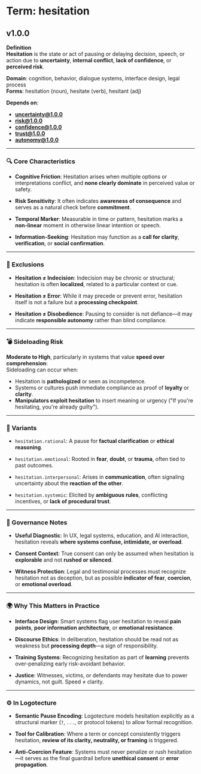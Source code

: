 # Term: hesitation

## v1.0.0

**Definition**  
**Hesitation** is the state or act of pausing or delaying decision, speech, or action due to **uncertainty**, **internal conflict**, **lack of confidence**, or **perceived risk**.

**Domain**: cognition, behavior, dialogue systems, interface design, legal process  
**Forms**: hesitation (noun), hesitate (verb), hesitant (adj)

**Depends on**:  
- **uncertainty@1.0.0**  
- **risk@1.0.0**  
- **confidence@1.0.0**  
- **trust@1.0.0**  
- **autonomy@1.0.0**

---

### 🔍 Core Characteristics

- **Cognitive Friction**: Hesitation arises when multiple options or interpretations conflict, and **none clearly dominate** in perceived value or safety.

- **Risk Sensitivity**: It often indicates **awareness of consequence** and serves as a natural check before **commitment**.

- **Temporal Marker**: Measurable in time or pattern, hesitation marks a **non-linear** moment in otherwise linear intention or speech.

- **Information-Seeking**: Hesitation may function as a **call for clarity**, **verification**, or **social confirmation**.

---

### 🚫 Exclusions

- **Hesitation ≠ Indecision**: Indecision may be chronic or structural; hesitation is often **localized**, related to a particular context or cue.

- **Hesitation ≠ Error**: While it may precede or prevent error, hesitation itself is not a failure but a **processing checkpoint**.

- **Hesitation ≠ Disobedience**: Pausing to consider is not defiance—it may indicate **responsible autonomy** rather than blind compliance.

---

### 💣 Sideloading Risk

**Moderate to High**, particularly in systems that value **speed over comprehension**:  
Sideloading can occur when:

- Hesitation is **pathologized** or seen as incompetence.
- Systems or cultures push immediate compliance as proof of **loyalty** or **clarity**.
- **Manipulators exploit hesitation** to insert meaning or urgency ("If you're hesitating, you're already guilty").

---

### 🔁 Variants

- `hesitation.rational`: A pause for **factual clarification** or **ethical reasoning**.

- `hesitation.emotional`: Rooted in **fear**, **doubt**, or **trauma**, often tied to past outcomes.

- `hesitation.interpersonal`: Arises in **communication**, often signaling uncertainty about the **reaction of the other**.

- `hesitation.systemic`: Elicited by **ambiguous rules**, conflicting incentives, or **lack of procedural trust**.

---

### 🔐 Governance Notes

- **Useful Diagnostic**: In UX, legal systems, education, and AI interaction, hesitation reveals **where systems confuse, intimidate, or overload**.

- **Consent Context**: True consent can only be assumed when hesitation is **explorable** and not **rushed or silenced**.

- **Witness Protection**: Legal and testimonial processes must recognize hesitation not as deception, but as possible **indicator of fear**, **coercion**, or **emotional overload**.

---

### 🌍 Why This Matters in Practice

- **Interface Design**: Smart systems flag user hesitation to reveal **pain points**, **poor information architecture**, or **emotional resistance**.

- **Discourse Ethics**: In deliberation, hesitation should be read not as weakness but **processing depth**—a sign of responsibility.

- **Training Systems**: Recognizing hesitation as part of **learning** prevents over-penalizing early risk-avoidant behavior.

- **Justice**: Witnesses, victims, or defendants may hesitate due to power dynamics, not guilt. Speed ≠ clarity.

---

### ⚙️ In Logotecture

- **Semantic Pause Encoding**: Logotecture models hesitation explicitly as a structural marker (`?`, `...`, or protocol tokens) to allow formal recognition.

- **Tool for Calibration**: Where a term or concept consistently triggers hesitation, **review of its clarity, neutrality, or framing** is triggered.

- **Anti-Coercion Feature**: Systems must never penalize or rush hesitation—it serves as the final guardrail before **unethical consent** or **error propagation**.
